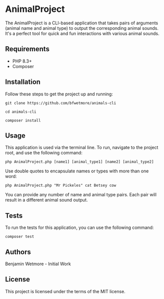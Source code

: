 # AnimalProject

The AnimalProject is a CLI-based application that takes pairs of arguments (animal name and animal type) to output the corresponding animal sounds. It's a perfect tool for quick and fun interactions with various animal sounds.

## Requirements

- PHP 8.3+
- Composer

## Installation

Follow these steps to get the project up and running:
```
git clone https://github.com/bfwetmore/animals-cli
```

```
cd animals-cli
```

```
composer install
```

## Usage

This application is used via the terminal line. To run, navigate to the project root, and use the following command:
```
php AnimalProject.php [name1] [animal_type1] [name2] [animal_type2]
```

Use double quotes to encapsulate names or types with more than one word:
```
php AnimalProject.php "Mr Pickeles" cat Betsey cow
```

You can provide any number of name and animal type pairs. Each pair will result in a different animal sound output.

## Tests

To run the tests for this application, you can use the following command:

```
composer test
```

## Authors

Benjamin Wetmore - Initial Work

## License

This project is licensed under the terms of the MIT license.